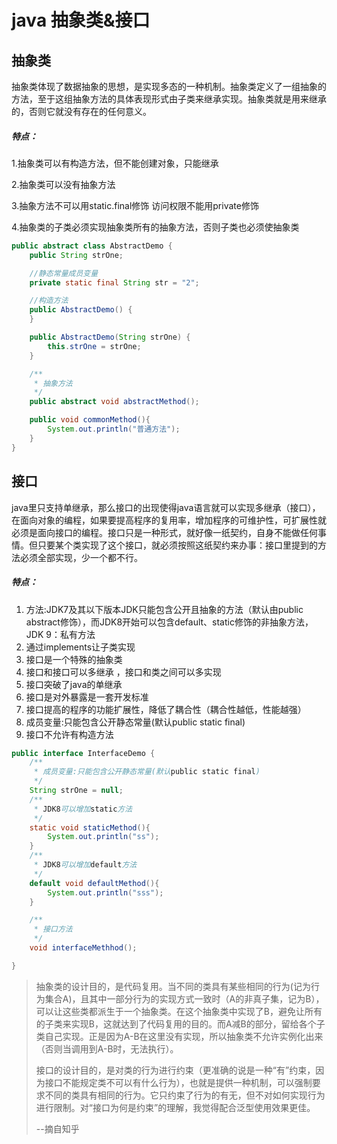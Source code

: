 # java 抽象类&接口

## 抽象类

抽象类体现了数据抽象的思想，是实现多态的一种机制。抽象类定义了一组抽象的方法，至于这组抽象方法的具体表现形式由子类来继承实现。抽象类就是用来继承的，否则它就没有存在的任何意义。

##### 特点：

1.抽象类可以有构造方法，但不能创建对象，只能继承

2.抽象类可以没有抽象方法

3.抽象方法不可以用static.final修饰 访问权限不能用private修饰

4.抽象类的子类必须实现抽象类所有的抽象方法，否则子类也必须使抽象类

```java
public abstract class AbstractDemo {
    public String strOne;

    //静态常量成员变量
    private static final String str = "2";

    //构造方法
    public AbstractDemo() {
    }

    public AbstractDemo(String strOne) {
        this.strOne = strOne;
    }

    /**
     * 抽象方法
     */
    public abstract void abstractMethod();

    public void commonMethod(){
        System.out.println("普通方法");
    }
}
```

## 接口

java里只支持单继承，那么接口的出现使得java语言就可以实现多继承（接口），在面向对象的编程，如果要提高程序的复用率，增加程序的可维护性，可扩展性就必须是面向接口的编程。接口只是一种形式，就好像一纸契约，自身不能做任何事情。但只要某个类实现了这个接口，就必须按照这纸契约来办事：接口里提到的方法必须全部实现，少一个都不行。

##### 特点：

1. 方法:JDK7及其以下版本JDK只能包含公开且抽象的方法（默认由public abstract修饰），而JDK8开始可以包含default、static修饰的非抽象方法，JDK 9：私有方法
2. 通过implements让子类实现
3. 接口是一个特殊的抽象类
4. 接口和接口可以多继承 ，接口和类之间可以多实现
5. 接口突破了java的单继承
6. 接口是对外暴露是一套开发标准
7. 接口提高的程序的功能扩展性，降低了耦合性（耦合性越低，性能越强）
8. 成员变量:只能包含公开静态常量(默认public static final)
9. 接口不允许有构造方法

```java
public interface InterfaceDemo {
    /**
     * 成员变量:只能包含公开静态常量(默认public static final)
     */
    String strOne = null;
    /**
     * JDK8可以增加static方法
     */
    static void staticMethod(){
        System.out.println("ss");
    }
    /**
     * JDK8可以增加default方法
     */
    default void defaultMethod(){
        System.out.println("sss");
    }

    /**
     * 接口方法
     */
    void interfaceMethhod();

}

```

> 抽象类的设计目的，是代码复用。当不同的类具有某些相同的行为(记为行为集合A)，且其中一部分行为的实现方式一致时（A的非真子集，记为B），可以让这些类都派生于一个抽象类。在这个抽象类中实现了B，避免让所有的子类来实现B，这就达到了代码复用的目的。而A减B的部分，留给各个子类自己实现。正是因为A-B在这里没有实现，所以抽象类不允许实例化出来（否则当调用到A-B时，无法执行）。
>
> 接口的设计目的，是对类的行为进行约束（更准确的说是一种“有”约束，因为接口不能规定类不可以有什么行为），也就是提供一种机制，可以强制要求不同的类具有相同的行为。它只约束了行为的有无，但不对如何实现行为进行限制。对“接口为何是约束”的理解，我觉得配合泛型使用效果更佳。
>
> --摘自知乎